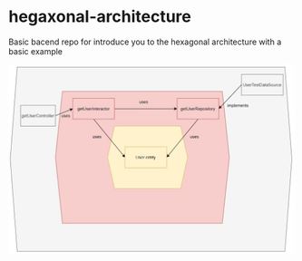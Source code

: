 # hegaxonal-architecture
Basic bacend repo for introduce you to the hexagonal architecture with a basic example


![Hexagonal architecture](./img/hexagonal-arch.JPG)